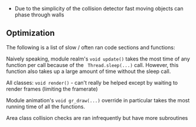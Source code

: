 
* Due to the simplicity of the collision detector fast moving objects can phase through walls




## Optimization

The following is a list of slow / often ran code sections and functions:

Naively speaking, module realm's `` void update() `` takes the most time of any function per call because of the `` Thread.sleep(...)`` call. However, this function also takes up a large amount of time without the sleep call.

All classes: `` void render() `` - can't really be helped except by waiting to render frames (limiting the framerate)

Module animation's `` void gr_draw(...) `` override in particular takes the most running time of all the functions.

Area class collision checks are ran infrequently but have more subroutines